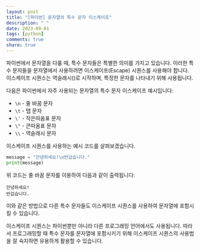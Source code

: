 ```yaml
---
layout: post
title: "[파이썬] 문자열의 특수 문자 이스케이프"
description: " "
date: 2023-09-01
tags: [python]
comments: true
share: true
---
```


파이썬에서 문자열을 다룰 때, 특수 문자들은 특별한 의미를 가지고 있습니다. 이러한 특수 문자들을 문자열에서 사용하려면 이스케이프(Escape) 시퀀스를 사용해야 합니다. 이스케이프 시퀀스는 역슬래시(\)로 시작하며, 특정한 문자를 나타내기 위해 사용됩니다.

다음은 파이썬에서 자주 사용되는 문자열의 특수 문자 이스케이프 예시입니다:

- `\n` - 줄 바꿈 문자
- `\t` - 탭 문자
- `\'` - 작은따옴표 문자
- `\"` - 큰따옴표 문자
- `\\` - 역슬래시 문자

이스케이프 시퀀스를 사용하는 예시 코드를 살펴보겠습니다.

```python
message = "안녕하세요!\n반갑습니다."
print(message)
```

위 코드는 줄 바꿈 문자를 이용하여 다음과 같이 출력됩니다:

```
안녕하세요!
반갑습니다.
```

이와 같은 방법으로 다른 특수 문자들도 이스케이프 시퀀스를 사용하여 문자열에 포함시킬 수 있습니다.

이스케이프 시퀀스는 파이썬뿐만 아니라 다른 프로그래밍 언어에서도 사용됩니다. 따라서 프로그래밍할 때 특수 문자를 문자열에 포함시키기 위해 이스케이프 시퀀스의 사용법을 잘 숙지하면 유용하게 활용할 수 있습니다.
